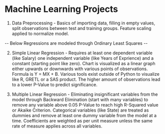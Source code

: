 # Machine Learning Projects

1. Data Preprocessing - Basics of importing data, filling in empty values, split observations between test and training groups. Feature scaling applied to normalize model.

-- Below Regressions are modeled through Ordinary Least Squares --

2. Simple Linear Regression - Requires at least one dependent variable (like Salary) one independent variable (like Years of Exprience) and a constant (starting point like zero). Chart is visualized as a linear graph either upwards or downwards with various points of observations. Formula is Y = MX + B. Various tools exist outside of Python to visualize like R, GRETL or a SAS product. The higher amount of observations lead to a lower P-Value to predict significance.

3. Multiple Linear Regression - Eliminating insignificant variables from the model through Backward Elimination (start with many variables) to remove any variable above 0.05 P-Value to reach high R-Squared value or Akaike Criterion. Categorical variables (like State) are treated as dummies and remove at least one dummy variable from the model at a time. Coefficients are weighted as per unit measure unless the same rate of measure applies across all variables.